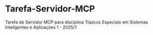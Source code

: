 # Tarefa-Servidor-MCP
Tarefa de Servidor MCP para disciplina Tópicos Especiais em Sistemas Inteligentes e Aplicações 1 - 2025/1
